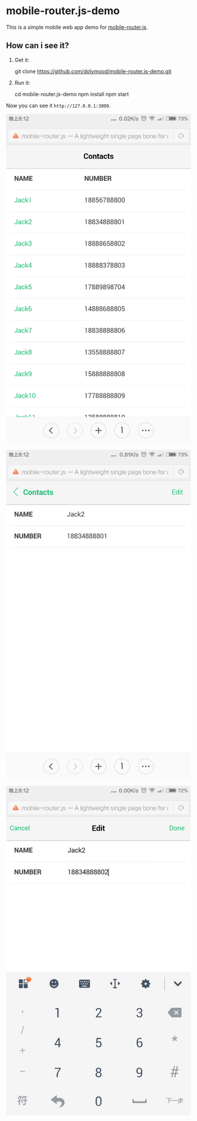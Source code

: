 # mobile-router.js-demo

This is a simple mobile web app demo for [mobile-router.js](https://github.com/dolymood/mobile-router.js).

## How can i see it?

1) Get it:

	git clone https://github.com/dolymood/mobile-router.js-demo.git

2) Run it:
	
	cd mobile-router.js-demo
	npm install
	npm start

Now you can see it `http://127.0.0.1:3000`.

![contacts](https://github.com/dolymood/mobile-router.js-demo/raw/master/fakeData/contacts.png)

![detail](https://github.com/dolymood/mobile-router.js-demo/raw/master/fakeData/detail.png)

![edit](https://github.com/dolymood/mobile-router.js-demo/raw/master/fakeData/edit.png)